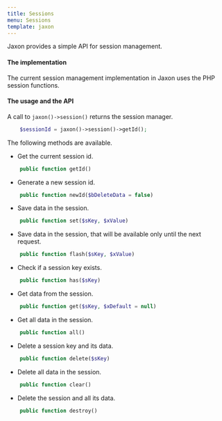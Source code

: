 ```yaml
---
title: Sessions
menu: Sessions
template: jaxon
---
```


Jaxon provides a simple API for session management.

#### The implementation

The current session management implementation in Jaxon uses the PHP session functions.

#### The usage and the API

A call to `jaxon()->session()` returns the session manager.

```php
    $sessionId = jaxon()->session()->getId();
```

The following methods are available.

- Get the current session id.

```php
    public function getId()
```

- Generate a new session id.

```php
    public function newId($bDeleteData = false)
```

- Save data in the session.

```php
    public function set($sKey, $xValue)
```

- Save data in the session, that will be available only until the next request.

```php
    public function flash($sKey, $xValue)
```

- Check if a session key exists.

```php
    public function has($sKey)
```

- Get data from the session.

```php
    public function get($sKey, $xDefault = null)
```

- Get all data in the session.

```php
    public function all()
```

- Delete a session key and its data.

```php
    public function delete($sKey)
```

- Delete all data in the session.

```php
    public function clear()
```

- Delete the session and all its data.

```php
    public function destroy()
```
